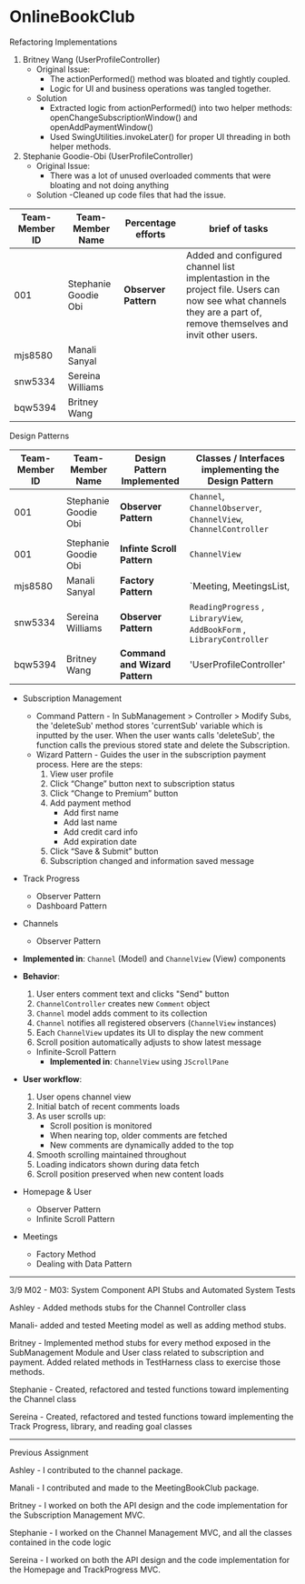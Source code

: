 # OnlineBookClub
Refactoring Implementations
1. Britney Wang (UserProfileController)
   - Original Issue:
     - The actionPerformed() method was bloated and tightly coupled.
     - Logic for UI and business operations was tangled together.
   - Solution
     - Extracted logic from actionPerformed() into two helper methods: openChangeSubscriptionWindow() and openAddPaymentWindow()
     - Used SwingUtilities.invokeLater() for proper UI threading
        in both helper methods.
2. Stephanie Goodie-Obi (UserProfileController)
   - Original Issue:
     - There was a lot of unused overloaded comments that were bloating and not doing anything
   - Solution
     -Cleaned up code files that had the issue.



| Team-Member ID | Team-Member Name     | Percentage efforts     |brief of tasks                  |
|----------------|----------------------|--------------------------------|------------------------------------------------------------------------|
| 001            | Stephanie Goodie Obi | **Observer Pattern**           | Added and configured channel list implentastion in the project file. Users can now see what channels they are a part of, remove themselves and invit other users.       |
| mjs8580        | Manali Sanyal        |            |                                                 |
| snw5334        | Sereina Williams     |        | |   
| bqw5394        | Britney Wang         |  |                                                  |   


Design Patterns

| Team-Member ID | Team-Member Name     | Design Pattern Implemented     | Classes / Interfaces implementing the Design Pattern                   |
|----------------|----------------------|--------------------------------|------------------------------------------------------------------------|
| 001            | Stephanie Goodie Obi | **Observer Pattern**           | `Channel`, `ChannelObserver`, `ChannelView`, `ChannelController`       |
| 001            | Stephanie Goodie Obi | **Infinte Scroll Pattern**     | `ChannelView`                                                          |
| mjs8580        | Manali Sanyal        | **Factory Pattern**            | `Meeting, MeetingsList,                                                |
| snw5334        | Sereina Williams     | **Observer Pattern**           | `ReadingProgress` , `LibraryView`, `AddBookForm` , `LibraryController` |   
| bqw5394        | Britney Wang         | **Command and Wizard Pattern** | 'UserProfileController'                                                 |   

- Subscription Management
  - Command Pattern - In SubManagement > Controller > Modify Subs, the 'deleteSub' method stores 'currentSub' variable which is inputted by the user. When the user wants calls 'deleteSub', the function calls the previous stored state and delete the Subscription.
  - Wizard Pattern - Guides the user in the subscription payment process. Here are the steps:
    1. View user profile
    2. Click “Change” button next to subscription status
    3. Click “Change to Premium” button
    4. Add payment method
       - Add first name
       - Add last name
       - Add credit card info
       - Add expiration date
    5. Click “Save & Submit” button
    6. Subscription changed and information saved message


- Track Progress
  - Observer Pattern
  - Dashboard Pattern
- Channels
  - Observer Pattern
- **Implemented in**: `Channel` (Model) and `ChannelView` (View) components  
- **Behavior**:  
  1. User enters comment text and clicks "Send" button  
  2. `ChannelController` creates new `Comment` object  
  3. `Channel` model adds comment to its collection  
  4. `Channel` notifies all registered observers (`ChannelView` instances)  
  5. Each `ChannelView` updates its UI to display the new comment  
  6. Scroll position automatically adjusts to show latest message  

  - Infinite-Scroll Pattern
    - **Implemented in**: `ChannelView` using `JScrollPane`  
- **User workflow**:  
  1. User opens channel view  
  2. Initial batch of recent comments loads  
  3. As user scrolls up:  
     - Scroll position is monitored  
     - When nearing top, older comments are fetched  
     - New comments are dynamically added to the top  
  4. Smooth scrolling maintained throughout  
  5. Loading indicators shown during data fetch  
  6. Scroll position preserved when new content loads 
- Homepage & User
  - Observer Pattern
  - Infinite Scroll Pattern
- Meetings
  - Factory Method
  - Dealing with Data Pattern

---
3/9 M02 - M03: System Component API Stubs and Automated System Tests

Ashley - Added methods stubs for the Channel Controller class

Manali- added and tested Meeting model as well as adding method stubs. 

Britney - Implemented method stubs for every method exposed in the SubManagement 
Module and User class related to subscription and payment. Added related methods
in TestHarness class to exercise those methods.

Stephanie - Created, refactored and tested functions toward implementing the Channel class

Sereina - Created, refactored and tested functions toward implementing the Track Progress, library, and reading goal classes

---
Previous Assignment

Ashley - I contributed to the channel package.

Manali - I contributed and made to the MeetingBookClub package.

Britney - I worked on both the API design and the code implementation for the Subscription Management MVC.

Stephanie - I worked on the Channel Management MVC, and all the classes contained in the code logic

Sereina - I worked on both the API design and the code implementation for the Homepage and TrackProgress MVC.

